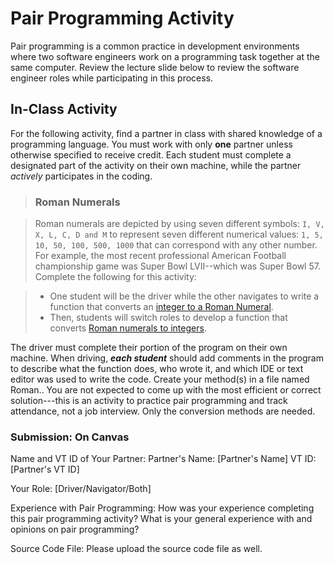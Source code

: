 # Pair Programming Activity

Pair programming is a common practice in development environments where two software engineers work on a programming task 
together at the same computer. Review the lecture slide below to review the software engineer roles while participating in this process.

## In-Class Activity

For the following activity, find a partner in class with shared knowledge of a programming language. You must work with only **one** partner unless otherwise specified to receive credit. Each student must complete a designated part of the activity on their own machine, while the partner _actively_ participates in the coding.

> ### Roman Numerals

> Roman numerals are depicted by using seven different symbols: ``I, V, X, L, C, D and M`` to represent seven different numerical values: ``1, 5, 10, 50, 100, 500, 1000`` that can correspond with any other number. For example, the most recent professional American Football championship game was Super Bowl LVII--which was Super Bowl 57. Complete the following for this activity:

> * One student will be the driver while the other navigates to write a function that converts an [integer to a Roman Numeral](https://leetcode.com/problems/integer-to-roman/).
> * Then, students will switch roles to develop a function that converts [Roman numerals to integers](https://leetcode.com/problems/roman-to-integer/).

The driver must complete their portion of the program on their own machine. When driving, _**each student**_ should add comments in the program to describe what the function does, who wrote it, and which IDE or text editor was used to write the code. Create your method(s) in a file named Roman.<ext>. You are not expected to come 
up with the most efficient or correct solution---this is an activity to practice pair programming and track attendance, not a job interview. Only the conversion 
methods are needed.

### Submission: On Canvas

Name and VT ID of Your Partner:
Partner's Name: [Partner's Name]
VT ID: [Partner's VT ID]

Your Role: [Driver/Navigator/Both]

Experience with Pair Programming:
How was your experience completing this pair programming activity?
What is your general experience with and opinions on pair programming?

Source Code File:
Please upload the source code file as well.
